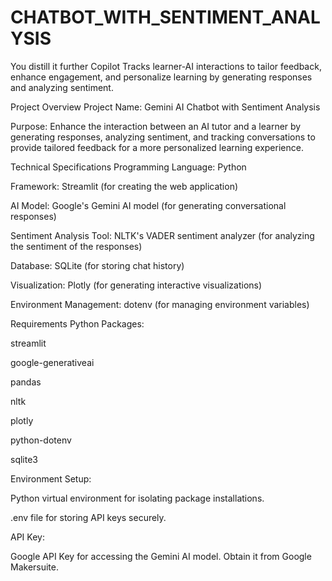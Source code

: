 # CHATBOT_WITH_SENTIMENT_ANALYSIS
You distill it further Copilot Tracks learner-AI interactions to tailor feedback, enhance engagement, and personalize learning by generating responses and analyzing sentiment.

Project Overview
Project Name: Gemini AI Chatbot with Sentiment Analysis

Purpose: Enhance the interaction between an AI tutor and a learner by generating responses, analyzing sentiment, and tracking conversations to provide tailored feedback for a more personalized learning experience.

Technical Specifications
Programming Language: Python

Framework: Streamlit (for creating the web application)

AI Model: Google's Gemini AI model (for generating conversational responses)

Sentiment Analysis Tool: NLTK's VADER sentiment analyzer (for analyzing the sentiment of the responses)

Database: SQLite (for storing chat history)

Visualization: Plotly (for generating interactive visualizations)

Environment Management: dotenv (for managing environment variables)

Requirements
Python Packages:

streamlit

google-generativeai

pandas

nltk

plotly

python-dotenv

sqlite3

Environment Setup:

Python virtual environment for isolating package installations.

.env file for storing API keys securely.

API Key:

Google API Key for accessing the Gemini AI model. Obtain it from Google Makersuite.
